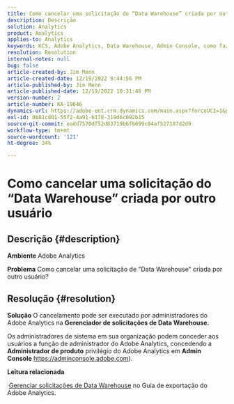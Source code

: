 ```yaml
---
title: Como cancelar uma solicitação do “Data Warehouse” criada por outro usuário
description: Descrição
solution: Analytics
product: Analytics
applies-to: Analytics
keywords: KCS, Adobe Analytics, Data Warehouse, Admin Console, como fazer, cancelar, solicitar, outro usuário, Gerenciador de solicitações do Data Warehouse
resolution: Resolution
internal-notes: null
bug: false
article-created-by: Jim Menn
article-created-date: 12/19/2022 9:44:56 PM
article-published-by: Jim Menn
article-published-date: 12/19/2022 10:31:46 PM
version-number: 2
article-number: KA-19646
dynamics-url: https://adobe-ent.crm.dynamics.com/main.aspx?forceUCI=1&pagetype=entityrecord&etn=knowledgearticle&id=475e715c-e67f-ed11-81ac-6045bd006704
exl-id: 0b81cd01-55f2-4a91-b178-319d6c092b15
source-git-commit: eadd7570df52d83719b6f6699c84af527107d2d9
workflow-type: tm+mt
source-wordcount: '121'
ht-degree: 34%

---
```


# Como cancelar uma solicitação do “Data Warehouse” criada por outro usuário

## Descrição {#description}


<b>Ambiente</b>
Adobe Analytics

<b>Problema</b>
Como cancelar uma solicitação de &quot;Data Warehouse&quot; criada por outro usuário?


## Resolução {#resolution}


<b>Solução</b>
O cancelamento pode ser executado por administradores do Adobe Analytics na <b>Gerenciador de solicitações de Data Warehouse.</b>

Os administradores de sistema em sua organização podem conceder aos usuários a função de administrador do Adobe Analytics, concedendo a <b>Administrador de produto</b> privilégio do Adobe Analytics em <b>Admin Console</b> https://adminconsole.adobe.com).

<b>Leitura relacionada</b>

·[Gerenciar solicitações de Data Warehouse](https://experienceleague.adobe.com/docs/analytics/export/data-warehouse/data-warehouse-requests-manage.html?lang=pt-BR) no Guia de exportação do Adobe Analytics.
